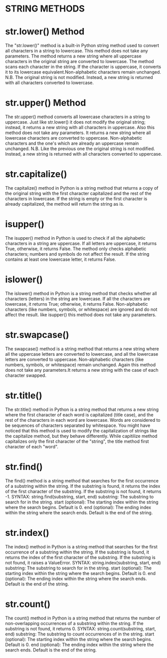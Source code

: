 # STRING METHODS 
# str.lower() Method
The "str.lower()" method is a built-in Python string method used to convert all characters in a string to lowercase. This method does not take any parameters. The method returns a new string where all uppercase characters in the original string are converted to lowercase.
The method scans each character in the string. If the character is uppercase, it converts it to its lowercase equivalent.Non-alphabetic characters remain unchanged.
N.B. The original string is not modified. Instead, a new string is returned with all characters converted to lowercase.

# str.upper() Method
The str.upper() method converts all lowercase characters in a string to uppercase. Just like str.lower() it does not modify the original string; instead, it returns a new string with all characters in uppercase. Also this method does not take any parameters. 
It returns a new string where all lowercase characters are converted to uppercase. Non-alphabetic characters and the one's which are already an uppercase remain unchanged.
N.B. Like the previous one the original string is not modified. Instead, a new string is returned with all characters converted to uppercase.

# str.capitalize()
The capitalize() method in Python is a string method that returns a copy of the original string with the first character capitalized and the rest of the characters in lowercase. If the string is empty or the first character is already capitalized, the method will return the string as is.

# isupper()
The isupper() method in Python is used to check if all the alphabetic characters in a string are uppercase. If all letters are uppercase, it returns True, otherwise, it returns False. The method only checks alphabetic characters; numbers and symbols do not affect the result.
If the string contains at least one lowercase letter, it returns False.

# islower()
The islower() method in Python is a string method that checks whether all characters (letters) in the string are lowercase. If all the characters are lowercase, it returns True; otherwise, it returns False. Non-alphabetic characters (like numbers, symbols, or whitespace) are ignored and do not affect the result.
like isupper() this method does not take any parameters.

# str.swapcase()
The swapcase() method is a string method that returns a new string where all the uppercase letters are converted to lowercase, and all the lowercase letters are converted to uppercase. Non-alphabetic characters (like numbers, symbols, or whitespace) remain unchanged.
Again this method does not take any parameters.It returns a new string with the case of each character swapped.

# str.title()
The str.title() method in Python is a string method that returns a new string where the first character of each word is capitalized (title case), and the rest of the characters in each word are lowercase. Words are considered to be sequences of characters separated by whitespace.
You might have noticed that this method is used to modify the capitalization of strings like the capitalize method, but they behave differently. While capitilize method capitalizes only the first character of the "string", the title method first character of each "word".

# str.find()
The find() method is a string method that searches for the first occurrence of a substring within the string. If the substring is found, it returns the index of the first character of the substring. If the substring is not found, it returns -1.
SYNTAX: string.find(substring, start, end)
    substring: The substring to search for in the string.
    start (optional): The starting index within the string where the search begins. Default is 0.
    end (optional): The ending index within the string where the search ends. Default is the end of the string.

# str.index()
The index() method in Python is a string method that searches for the first occurrence of a substring within the string. If the substring is found, it returns the index of the first character of the substring. If the substring is not found, it raises a ValueError.
SYNTAX: string.index(substring, start, end)
    substring: The substring to search for in the string.
    start (optional): The starting index within the string where the search begins. Default is 0.
    end (optional): The ending index within the string where the search ends. Default is the end of the string.

# str.count()
The count() method in Python is a string method that returns the number of non-overlapping occurrences of a substring within the string. If the substring is not found, it returns 0.
SYNTAX: string.count(substring, start, end)
    substring: The substring to count occurrences of in the string.
    start (optional): The starting index within the string where the search begins. Default is 0.
    end (optional): The ending index within the string where the search ends. Default is the end of the string.